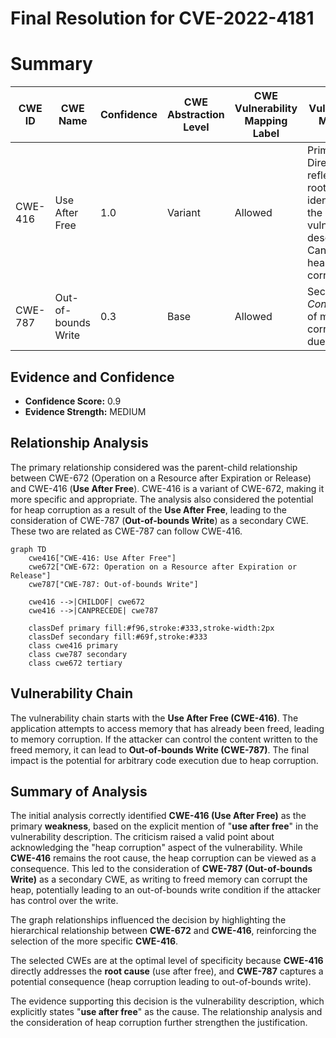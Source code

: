 # Final Resolution for CVE-2022-4181

# Summary
| CWE ID | CWE Name | Confidence | CWE Abstraction Level | CWE Vulnerability Mapping Label | CWE-Vulnerability Mapping Notes |
|---|---|---|---|---|---|
| CWE-416 | Use After Free | 1.0 | Variant | Allowed | Primary CWE. Directly reflects the root cause identified in the vulnerability description. Can lead to heap corruption. |
| CWE-787 | Out-of-bounds Write | 0.3 | Base | Allowed | Secondary. *Consequence* of memory corruption due to UAF. |

## Evidence and Confidence

*   **Confidence Score:** 0.9
*   **Evidence Strength:** MEDIUM

## Relationship Analysis
The primary relationship considered was the parent-child relationship between CWE-672 (Operation on a Resource after Expiration or Release) and CWE-416 (**Use After Free**). CWE-416 is a variant of CWE-672, making it more specific and appropriate. The analysis also considered the potential for heap corruption as a result of the **Use After Free**, leading to the consideration of CWE-787 (**Out-of-bounds Write**) as a secondary CWE. These two are related as CWE-787 can follow CWE-416.

```mermaid
graph TD
    cwe416["CWE-416: Use After Free"]
    cwe672["CWE-672: Operation on a Resource after Expiration or Release"]
    cwe787["CWE-787: Out-of-bounds Write"]
    
    cwe416 -->|CHILDOF| cwe672
    cwe416 -->|CANPRECEDE| cwe787
    
    classDef primary fill:#f96,stroke:#333,stroke-width:2px
    classDef secondary fill:#69f,stroke:#333
    class cwe416 primary
    class cwe787 secondary
    class cwe672 tertiary
```

## Vulnerability Chain
The vulnerability chain starts with the **Use After Free (CWE-416)**. The application attempts to access memory that has already been freed, leading to memory corruption. If the attacker can control the content written to the freed memory, it can lead to **Out-of-bounds Write (CWE-787)**. The final impact is the potential for arbitrary code execution due to heap corruption.

## Summary of Analysis
The initial analysis correctly identified **CWE-416 (Use After Free)** as the primary **weakness**, based on the explicit mention of "**use after free**" in the vulnerability description. The criticism raised a valid point about acknowledging the "heap corruption" aspect of the vulnerability. While **CWE-416** remains the root cause, the heap corruption can be viewed as a consequence. This led to the consideration of **CWE-787 (Out-of-bounds Write)** as a secondary CWE, as writing to freed memory can corrupt the heap, potentially leading to an out-of-bounds write condition if the attacker has control over the write.

The graph relationships influenced the decision by highlighting the hierarchical relationship between **CWE-672** and **CWE-416**, reinforcing the selection of the more specific **CWE-416**.

The selected CWEs are at the optimal level of specificity because **CWE-416** directly addresses the **root cause** (use after free), and **CWE-787** captures a potential consequence (heap corruption leading to out-of-bounds write).

The evidence supporting this decision is the vulnerability description, which explicitly states "**use after free**" as the cause. The relationship analysis and the consideration of heap corruption further strengthen the justification.